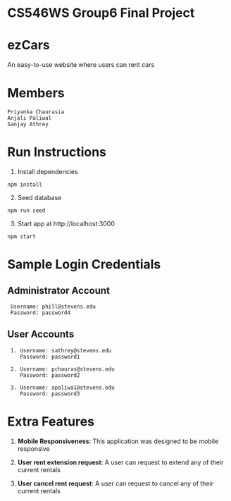 # CS546WS Group6 Final Project 

# ezCars
An easy-to-use website where users can rent cars

# Members
```
Priyanka Chaurasia
Anjali Paliwal
Sanjay Athrey
```

# Run Instructions

1. Install dependencies
```
npm install
```
2. Seed database
```
npm run seed
```
3. Start app at http://localhost:3000
```
npm start
```
# Sample Login Credentials

## Administrator Account
```
 Username: phill@stevens.edu
 Password: password4
```

## User Accounts
```
 1. Username: sathrey@stevens.edu
    Password: password1

 2. Username: pchauras@stevens.edu
    Password: password2
    
 3. Username: apaliwa1@stevens.edu
    Password: password3
```
# Extra Features

1. **Mobile Responsiveness**: This application was designed to be mobile responsive

2. **User rent extension request**: A user can request to extend any of their current rentals

2. **User cancel rent request**: A user can request to cancel any of their current rentals











